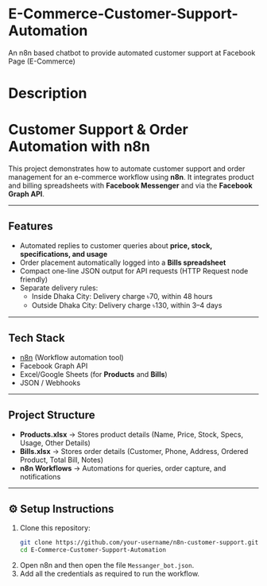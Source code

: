 # E-Commerce-Customer-Support-Automation
An n8n based chatbot to provide automated customer support at Facebook Page (E-Commerce)
# Description

# Customer Support & Order Automation with n8n

This project demonstrates how to automate customer support and order management for an e-commerce workflow using **n8n**. It integrates product and billing spreadsheets with **Facebook Messenger** and via the **Facebook Graph API**.

---

##  Features
- Automated replies to customer queries about **price, stock, specifications, and usage**  
- Order placement automatically logged into a **Bills spreadsheet**    
- Compact one-line JSON output for API requests (HTTP Request node friendly)  
- Separate delivery rules:
  - Inside Dhaka City: Delivery charge ৳70, within 48 hours  
  - Outside Dhaka City: Delivery charge ৳130, within 3–4 days  

---

##  Tech Stack
- [n8n](https://n8n.io/) (Workflow automation tool)  
- Facebook Graph API   
- Excel/Google Sheets (for **Products** and **Bills**)  
- JSON / Webhooks  

---

##  Project Structure
- **Products.xlsx** → Stores product details (Name, Price, Stock, Specs, Usage, Other Details)  
- **Bills.xlsx** → Stores order details (Customer, Phone, Address, Ordered Product, Total Bill, Notes)  
- **n8n Workflows** → Automations for queries, order capture, and notifications  

---

## ⚙️ Setup Instructions
1. Clone this repository:  
   ```bash
   git clone https://github.com/your-username/n8n-customer-support.git
   cd E-Commerce-Customer-Support-Automation
2. Open n8n and then open the file `Messanger_bot.json`.
3. Add all the credentials as required to run the workflow.
